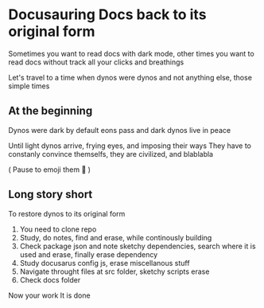 # Docusauring Docs back to its original form

Sometimes you want to read docs with dark mode, other times you want to read docs without track all your clicks and breathings

Let's travel to a time when dynos were dynos and not anything else, those simple times


## At the beginning

Dynos were dark by default eons pass and dark dynos live in peace

Until light dynos arrive, frying eyes, and imposing their ways
They have to constanly convince themselfs, they are civilized, and blablabla

( Pause to emoji them 🤣 )


## Long story short

To restore dynos to its original form

1. You need to clone repo
2. Study, do notes, find and erase, while continously building
3. Check package json and note sketchy dependencies, search where it is used and erase, finally erase dependency
4. Study docusarus config js, erase miscellanous stuff
5. Navigate throught files at src folder, sketchy scripts erase
6. Check docs folder

Now your work It is done